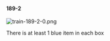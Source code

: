 #### 189-2
![train-189-2-0.png](https://github.com/lil-lab/nlvr/raw/master/nlvr/train/images/26/train-189-2-0.png "train-189-2-0.png")

There is at least 1 blue item in each box